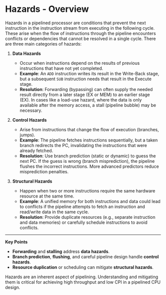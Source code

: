 # Hazards - Overview

Hazards in a pipelined processor are conditions that prevent the next instruction in the instruction stream from executing in the following cycle. These arise when the flow of instructions through the pipeline encounters conflicts or dependencies that cannot be resolved in a single cycle. There are three main categories of hazards:

1. **Data Hazards**  
   - Occur when instructions depend on the results of previous instructions that have not yet completed.  
   - **Example**: An `ADD` instruction writes its result in the Write-Back stage, but a subsequent `SUB` instruction needs that result in the Execute stage.  
   - **Resolution**: Forwarding (bypassing) can often supply the needed result directly from a later stage (EX or MEM) to an earlier stage (EX). In cases like a load-use hazard, where the data is only available after the memory access, a stall (pipeline bubble) may be necessary.

2. **Control Hazards**  
   - Arise from instructions that change the flow of execution (branches, jumps).  
   - **Example**: The pipeline fetches instructions sequentially, but a taken branch redirects the PC, invalidating the instructions that were already fetched.  
   - **Resolution**: Use branch prediction (static or dynamic) to guess the next PC. If the guess is wrong (branch misprediction), the pipeline flushes the incorrect instructions. More advanced predictors reduce misprediction penalties.

3. **Structural Hazards**  
   - Happen when two or more instructions require the same hardware resource at the same time.  
   - **Example**: A unified memory for both instructions and data could lead to conflicts if the pipeline attempts to fetch an instruction and read/write data in the same cycle.  
   - **Resolution**: Provide duplicate resources (e.g., separate instruction and data memories) or carefully schedule instructions to avoid conflicts.

---

**Key Points**  
- **Forwarding** and **stalling** address **data hazards**.  
- **Branch prediction**, **flushing**, and careful pipeline design handle **control hazards**.  
- **Resource duplication** or scheduling can mitigate **structural hazards**.  

Hazards are an inherent aspect of pipelining. Understanding and mitigating them is critical for achieving high throughput and low CPI in a pipelined CPU design.
